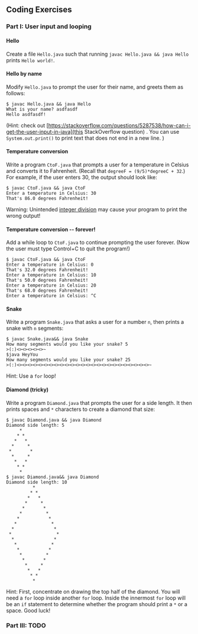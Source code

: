 ## Coding Exercises
<!--- based on http://www.cs.cornell.edu/courses/cs1112/2017sp/#templates/exercises -->

### Part I: User input and looping
#### Hello
Create a file `Hello.java` such that running `javac Hello.java && java Hello` prints
```Hello world!```.
#### Hello by name
Modify `Hello.java` to prompt the user for their name, and greets them as follows:
```
$ javac Hello.java && java Hello
What is your name? asdfasdf
Hello asdfasdf!
```
(Hint: check out [https://stackoverflow.com/questions/5287538/how-can-i-get-the-user-input-in-java](this StackOverflow question) . You can use `System.out.print()` to print text that does not end in a new line. )
#### Temperature conversion
Write a program `CtoF.java` that prompts a user for a temperature in Celsius and converts it to Fahrenheit.
(Recall that `degreeF = (9/5)*degreeC + 32`.)
For example, if the user enters 30, the output should look like:
```
$ javac CtoF.java && java CtoF
Enter a temperature in Celsius: 30
That's 86.0 degrees Fahrenheit!
```
Warning: Unintended [integer division](https://stackoverflow.com/questions/2909451/simple-division-in-java-is-this-a-bug-or-a-feature) may cause your program to print the wrong output!
#### Temperature conversion -- forever!
Add a while loop to `CtoF.java` to continue prompting the user forever.
(Now the user must type Control+C to quit the program!)
```
$ javac CtoF.java && java CtoF
Enter a temperature in Celsius: 0
That's 32.0 degrees Fahrenheit!
Enter a temperature in Celsius: 10
That's 50.0 degrees Fahrenheit!
Enter a temperature in Celsius: 20
That's 68.0 degrees Fahrenheit!
Enter a temperature in Celsius: ^C
```

#### Snake
Write a program `Snake.java` that asks a user for a number `n`, then prints a snake with `n` segments:
```
$ javac Snake.java&& java Snake
How many segments would you like your snake? 5
>(:)<><><><><>~
$java HeyYou
How many segments would you like your snake? 25
>(:)<><><><><><><><><><><><><><><><><><><><><><><><><>~
```
Hint: Use a `for` loop!

#### Diamond (tricky)
Write a program `Diamond.java` that prompts the user for a side length.
It then prints spaces and `*` characters to create a diamond that size:
```
$ javac Diamond.java && java Diamond
Diamond side length: 5
     *
    * *
   *   *
  *     *
 *       *
  *     *
   *   *
    * *
     *
$ javac Diamond.java&& java Diamond
Diamond side length: 10
          *
         * *
        *   *
       *     *
      *       *
     *         *
    *           *
   *             *
  *               *
 *                 *
  *               *
   *             *
    *           *
     *         *
      *       *
       *     *
        *   *
         * *
          *
```
Hint: First, concentrate on drawing the top half of the diamond.
You will need a `for` loop inside another `for` loop.
Inside the innermost `for` loop will be an `if` statement to determine whether the program should print a `*` or a space.
Good luck!

<!---
#### Random numbers and geometry
Consder a circle of radius r=1 centered at (0,0),
and a square with side length 2 centered at (0,0).
<img src="https://learntofish.files.wordpress.com/2010/10/circle_and_square.png" alt="Drawing" width=200/>

Compute a point with random coordinates (x,y) in the square by
```java
double x = 2.0 * java.util.Random() - 1.0;
double y = 2.0 * java.util.Random() - 1.0;
```
Print the random coordinates.
Print "INSIDE" if the point (x,y) is inside the circle, and "OUTSIDE" otherwise.
(Recall that the inside of the circle is the set of points (a,b) such that `a^2 + b^2 <= 1`.)
-->



### Part III: TODO

